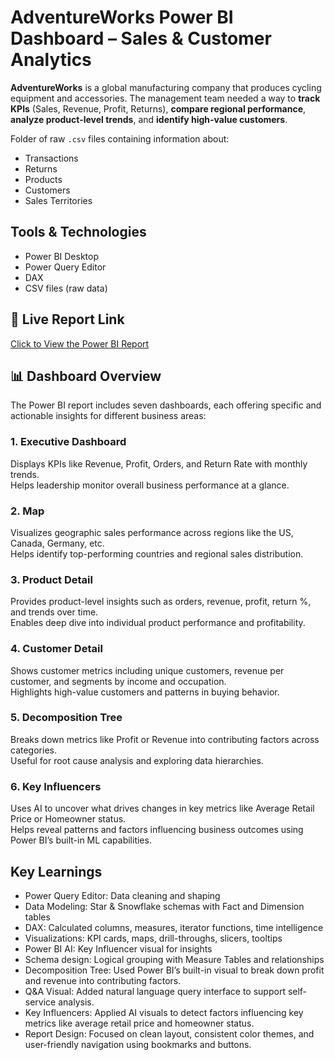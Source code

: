 # AdventureWorks Power BI Dashboard – Sales & Customer Analytics

**AdventureWorks** is a global manufacturing company that produces cycling equipment and accessories. The management team needed a way to **track KPIs** (Sales, Revenue, Profit, Returns), **compare regional performance**, **analyze product-level trends**, and **identify high-value customers**.

Folder of raw `.csv` files containing information about:
- Transactions
- Returns
- Products
- Customers
- Sales Territories

## Tools & Technologies

- Power BI Desktop  
- Power Query Editor  
- DAX  
- CSV files (raw data)

## 🔗 Live Report Link

[Click to View the Power BI Report](https://app.powerbi.com/groups/me/reports/b6371f69-cf96-44b9-8758-66e6796d213c/ReportSection?experience=power-bi)

## 📊 Dashboard Overview

The Power BI report includes seven dashboards, each offering specific and actionable insights for different business areas:

### 1. Executive Dashboard  
Displays KPIs like Revenue, Profit, Orders, and Return Rate with monthly trends.  
Helps leadership monitor overall business performance at a glance.

### 2. Map  
Visualizes geographic sales performance across regions like the US, Canada, Germany, etc.  
Helps identify top-performing countries and regional sales distribution.

### 3. Product Detail  
Provides product-level insights such as orders, revenue, profit, return %, and trends over time.  
Enables deep dive into individual product performance and profitability.

### 4. Customer Detail  
Shows customer metrics including unique customers, revenue per customer, and segments by income and occupation.  
Highlights high-value customers and patterns in buying behavior.

### 5. Decomposition Tree  
Breaks down metrics like Profit or Revenue into contributing factors across categories.  
Useful for root cause analysis and exploring data hierarchies.

### 6. Key Influencers  
Uses AI to uncover what drives changes in key metrics like Average Retail Price or Homeowner status.  
Helps reveal patterns and factors influencing business outcomes using Power BI’s built-in ML capabilities.

## Key Learnings

- Power Query Editor: Data cleaning and shaping
- Data Modeling: Star & Snowflake schemas with Fact and Dimension tables
- DAX: Calculated columns, measures, iterator functions, time intelligence
- Visualizations: KPI cards, maps, drill-throughs, slicers, tooltips
- Power BI AI: Key Influencer visual for insights
- Schema design: Logical grouping with Measure Tables and relationships
- Decomposition Tree: Used Power BI’s built-in visual to break down profit and revenue into contributing factors.
- Q&A Visual: Added natural language query interface to support self-service analysis.
- Key Influencers: Applied AI visuals to detect factors influencing key metrics like average retail price and homeowner status.
- Report Design: Focused on clean layout, consistent color themes, and user-friendly navigation using bookmarks and buttons.
